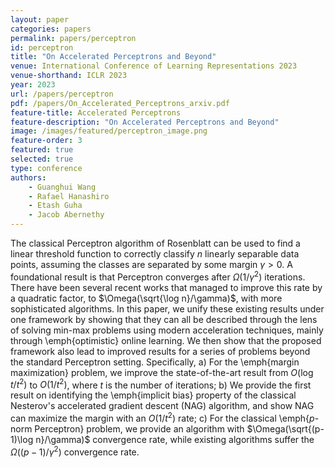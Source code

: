 ```yaml
---
layout: paper
categories: papers
permalink: papers/perceptron
id: perceptron
title: "On Accelerated Perceptrons and Beyond"
venue: International Conference of Learning Representations 2023
venue-shorthand: ICLR 2023
year: 2023
url: /papers/perceptron
pdf: /papers/On_Accelerated_Perceptrons_arxiv.pdf
feature-title: Accelerated Perceptrons
feature-description: "On Accelerated Perceptrons and Beyond"
image: /images/featured/perceptron_image.png
feature-order: 3
featured: true
selected: true
type: conference
authors:
    - Guanghui Wang
    - Rafael Hanashiro
    - Etash Guha
    - Jacob Abernethy
---
```

The classical Perceptron algorithm of Rosenblatt can be used to find a linear threshold function to correctly classify $n$ linearly separable data points, assuming the classes are separated by some margin $\gamma > 0$. A foundational result is that Perceptron converges after  $\Omega(1/\gamma^{2})$ iterations. There have been several recent works that managed to improve this rate by a quadratic factor, to $\Omega(\sqrt{\log n}/\gamma)$, with more sophisticated algorithms. In this paper, we unify these existing results under one framework by showing that they can all be described through the lens of solving min-max problems using modern acceleration techniques, mainly through \emph{optimistic} online learning.  We then show that the proposed framework also lead to improved results for a series of problems beyond the standard Perceptron setting. Specifically, a) For the \emph{margin maximization} problem, we improve the state-of-the-art result from $O(\log t/t^2)$ to $O(1/t^2)$, where $t$ is the number of iterations; b) We provide the first result on identifying the \emph{implicit bias} property of the classical Nesterov's accelerated gradient descent (NAG) algorithm, and show NAG can maximize the margin with an $O(1/t^2)$ rate; c) For the classical \emph{$p$-norm Perceptron} problem, we provide an algorithm with $\Omega(\sqrt{(p-1)\log n}/\gamma)$ convergence rate, while existing algorithms suffer the $\Omega({(p-1)}/\gamma^2)$ convergence rate.